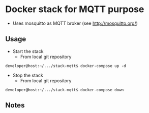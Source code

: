 # Docker stack for MQTT purpose
- Uses mosquitto as MQTT broker (see http://mosquitto.org/)

## Usage

* Start the stack
  * From local git repository

```console
developer@host:~/.../stack-mqtt$ docker-compose up -d
```

* Stop the stack
  * From local git repository

```console
developer@host:~/.../stack-mqtt$ docker-compose down
```

## Notes
